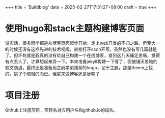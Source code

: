 +++
title = 'Buildblog'
date = 2025-02-27T17:31:27+08:00
draft = true
+++
# 使用hugo和stack主题构建博客页面

说实话，很多同学都是从博客页面起步开始，走上web开发的不归之路。但我大一的时候还没有这样先进的技术视阈，直接打开csdn开写。虽然也没有写几篇就是了。但坏处就是我真的没有给自己构建一个在线博客，直到这几天痛定思痛，觉得有点丢人了，才算想起来弄一下。本来准备jekyll构建一下得了，但被铺天盖地的软文劝退，最终还是准备用之前学弟推荐的hugo，至于主题，那是theme上找的，挑了个顺眼的而已。但拿来做博客还是足够了

# 项目注册

Github上注册项目，项目名对应用户名和github.io的域名。
